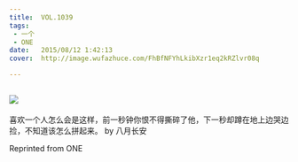 ```yaml
---
title:	VOL.1039
tags:
 - 一个
 - ONE
date:	2015/08/12 1:42:13
cover:	http://image.wufazhuce.com/FhBfNFYhLkibXzr1eq2kRZlvr08q

---
```

![](http://image.wufazhuce.com/FhBfNFYhLkibXzr1eq2kRZlvr08q)
---

喜欢一个人怎么会是这样，前一秒钟你恨不得撕碎了他，下一秒却蹲在地上边哭边捡，不知道该怎么拼起来。 by 八月长安
 
Reprinted from ONE
